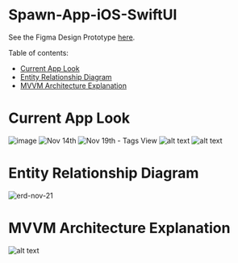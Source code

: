 # Spawn-App-iOS-SwiftUI

See the Figma Design Prototype [here](https://www.figma.com/design/ewushMunvsBWWpKbKnWsIH/UXOpen-Prototype?node-id=0-1&t=ggotcSV4tCqG3jVS-1).

Table of contents:
- [Current App Look](#current-app-look)
- [Entity Relationship Diagram](#entity-relationship-diagram)
- [MVVM Architecture Explanation](#mvvm-architecture-explanation)

 
# Current App Look

![image](https://github.com/user-attachments/assets/1d9f156e-39d9-4d03-b9f4-5eff24b68b4e)
![Nov 14th](current-app-look-images/friends-list.png)
![Nov 19th - Tags View](current-app-look-images/tags-view.png)
![alt text](current-app-look-images/event-description-modal.png)
![alt text](current-app-look-images/profile-page.png)

# Entity Relationship Diagram

![erd-nov-21](entity-relationship-diagram.png)

# MVVM Architecture Explanation
![alt text](Spawn-App-iOS-SwiftUI/mvvm-architecture-explanation.png)